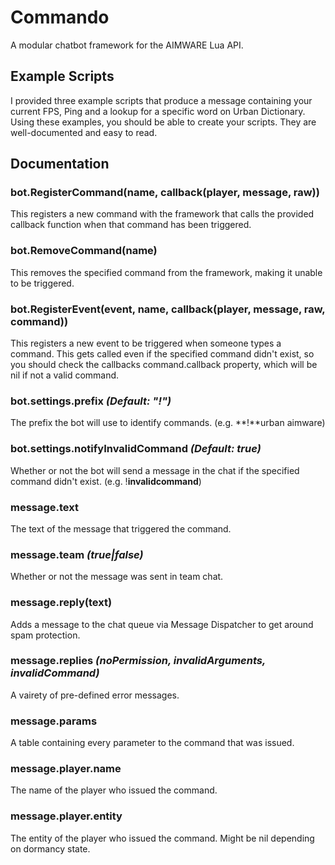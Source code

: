# Commando
A modular chatbot framework for the AIMWARE Lua API.

## Example Scripts
I provided three example scripts that produce a message containing your current FPS, Ping and a lookup for a specific word on Urban Dictionary.
Using these examples, you should be able to create your scripts. They are well-documented and easy to read.

## Documentation
### bot.RegisterCommand(name, callback(player, message, raw))
This registers a new command with the framework that calls the provided callback function when that command has been triggered.

### bot.RemoveCommand(name)
This removes the specified command from the framework, making it unable to be triggered.

### bot.RegisterEvent(event, name, callback(player, message, raw, command))
This registers a new event to be triggered when someone types a command.
This gets called even if the specified command didn't exist, so you should check the callbacks command.callback property, which will be nil if not a valid command.

### bot.settings.prefix *(Default: "!")*
The prefix the bot will use to identify commands. (e.g. **!**urban aimware)

### bot.settings.notifyInvalidCommand *(Default: true)*
Whether or not the bot will send a message in the chat if the specified command didn't exist. (e.g. !**invalidcommand**)

### message.text
The text of the message that triggered the command.

### message.team *(true|false)*
Whether or not the message was sent in team chat.

### message.reply(text)
Adds a message to the chat queue via Message Dispatcher to get around spam protection.

### message.replies *(noPermission, invalidArguments, invalidCommand)*
A vairety of pre-defined error messages.

### message.params
A table containing every parameter to the command that was issued.

### message.player.name
The name of the player who issued the command.

### message.player.entity
The entity of the player who issued the command.
Might be nil depending on dormancy state.